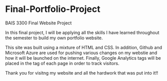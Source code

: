 # Final-Portfolio-Project
BAIS 3300 Final Website Project

In this final project, I will be applying all the skills I have learned throughout the semester to build my own portfolio website.

This site was built using a mixture of HTML and CSS. In addition, Github and Microsoft Azure are used for pushing various changes on my webstie and how it will be launched on the internet. Finally, Google Analytics tags will be placed in the <head> tag of each page in order to track visitors.

Thank you for visitng my website and all the hardwork that was put into it!!
